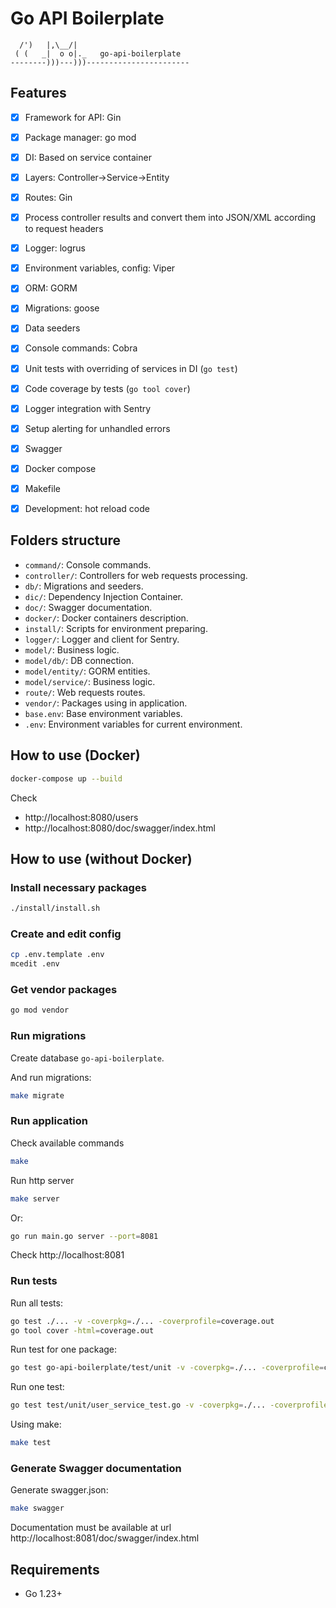 # Go API Boilerplate

```
  /')   |,\__/|
 ( (   _|  o o|._   go-api-boilerplate
--------)))---)))-----------------------
```

## Features

- [x] Framework for API: Gin
- [x] Package manager: go mod
- [x] DI: Based on service container
- [x] Layers: Controller->Service->Entity
- [x] Routes: Gin
- [x] Process controller results and convert them into JSON/XML according to request headers
- [x] Logger: logrus
- [x] Environment variables, config: Viper
- [x] ORM: GORM
- [x] Migrations: goose
- [x] Data seeders
- [x] Console commands: Cobra
- [x] Unit tests with overriding of services in DI (`go test`)
- [x] Code coverage by tests (`go tool cover`)
- [x] Logger integration with Sentry
- [x] Setup alerting for unhandled errors
- [x] Swagger
- [x] Docker compose
- [x] Makefile
- [x] Development: hot reload code


## Folders structure

- `command/`: Console commands.
- `controller/`: Controllers for web requests processing.
- `db/`: Migrations and seeders.
- `dic/`: Dependency Injection Container.
- `doc/`: Swagger documentation.
- `docker/`: Docker containers description.
- `install/`: Scripts for environment preparing.
- `logger/`: Logger and client for Sentry.
- `model/`: Business logic.
- `model/db/`: DB connection.
- `model/entity/`: GORM entities.
- `model/service/`: Business logic.
- `route/`: Web requests routes.
- `vendor/`: Packages using in application.
- `base.env`: Base environment variables.
- `.env`: Environment variables for current environment.


## How to use (Docker)


```bash
docker-compose up --build
```

Check 
- http://localhost:8080/users
- http://localhost:8080/doc/swagger/index.html


## How to use (without Docker)

### Install necessary packages

```bash
./install/install.sh
```


### Create and edit config


```bash
cp .env.template .env
mcedit .env
```


### Get vendor packages

```bash
go mod vendor
```


### Run migrations

Create database `go-api-boilerplate`.

And run migrations:

```bash
make migrate
```


### Run application

Check available commands

```bash
make
```

Run http server

```bash
make server
```

Or:

```bash
go run main.go server --port=8081
```

Check http://localhost:8081


### Run tests

Run all tests:

```bash
go test ./... -v -coverpkg=./... -coverprofile=coverage.out
go tool cover -html=coverage.out
```

Run test for one package:

```bash
go test go-api-boilerplate/test/unit -v -coverpkg=./... -coverprofile=coverage.out
```

Run one test:

```bash
go test test/unit/user_service_test.go -v -coverpkg=./... -coverprofile=coverage.out
```

Using make:

```bash
make test
```


### Generate Swagger documentation

Generate swagger.json:

```bash
make swagger
```

Documentation must be available at url http://localhost:8081/doc/swagger/index.html


## Requirements
  - Go 1.23+
